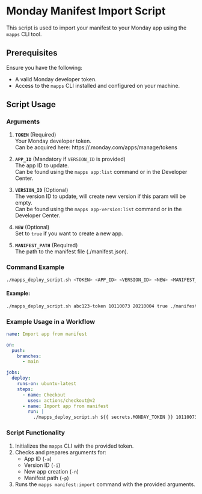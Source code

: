# Monday Manifest Import Script

This script is used to import your manifest to your Monday app using the `mapps` CLI tool.

## Prerequisites

Ensure you have the following:
- A valid Monday developer token.
- Access to the `mapps` CLI installed and configured on your machine.

## Script Usage

### Arguments

1. **`TOKEN`** (Required)  
   Your Monday developer token.  
   Can be acquired here: https://<your-monday-subdomain>.monday.com/apps/manage/tokens

2. **`APP_ID`** (Mandatory if `VERSION_ID` is provided)  
   The app ID to update.  
   Can be found using the `mapps app:list` command or in the Developer Center.

3. **`VERSION_ID`** (Optional)  
   The version ID to update, will create new version if this param will be empty.  
   Can be found using the `mapps app-version:list` command or in the Developer Center.

4. **`NEW`** (Optional)  
   Set to `true` if you want to create a new app.

5. **`MANIFEST_PATH`** (Required)  
   The path to the manifest file (./manifest.json).

### Command Example

```bash
./mapps_deploy_script.sh <TOKEN> <APP_ID> <VERSION_ID> <NEW> <MANIFEST_PATH>
```

#### Example:

```bash
./mapps_deploy_script.sh abc123-token 10110073 20210004 true ./manifest.json
```

### Example Usage in a Workflow

```yaml
name: Import app from manifest

on:
  push:
    branches:
      - main

jobs:
  deploy:
    runs-on: ubuntu-latest
    steps:
      - name: Checkout
        uses: actions/checkout@v2
      - name: Import app from manifest
        run: |
          ./mapps_deploy_script.sh ${{ secrets.MONDAY_TOKEN }} 10110073 20210004 false ./manifest.json
``` 

### Script Functionality

1. Initializes the `mapps` CLI with the provided token.
2. Checks and prepares arguments for:
   - App ID (`-a`)
   - Version ID (`-i`)
   - New app creation (`-n`)
   - Manifest path (`-p`)
3. Runs the `mapps manifest:import` command with the provided arguments.

